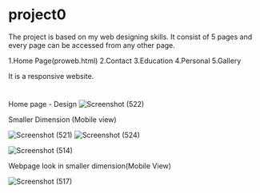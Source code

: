 # project0

The project is based on my web designing skills.
It consist of 5 pages and every page can be accessed from any other page.

1.Home Page(proweb.html)
2.Contact
3.Education 
4.Personal
5.Gallery

It is a responsive website.
#

Home page - Design
![Screenshot (522)](https://user-images.githubusercontent.com/55397645/109982638-19350100-7d28-11eb-9851-4274769c30a8.png)



Smaller Dimension (Mobile view)


![Screenshot (521)](https://user-images.githubusercontent.com/55397645/109982267-bf343b80-7d27-11eb-82a4-9ae491275e9c.png)
![Screenshot (524)](https://user-images.githubusercontent.com/55397645/109983143-8fd1fe80-7d28-11eb-9871-74403756fefd.png)



![Screenshot (514)](https://user-images.githubusercontent.com/55397645/109980592-12a58a00-7d26-11eb-9f36-586401159af4.png)


Webpage look in smaller dimension(Mobile View) 

![Screenshot (517)](https://user-images.githubusercontent.com/55397645/109981233-bb53e980-7d26-11eb-9244-262340d96001.png)


